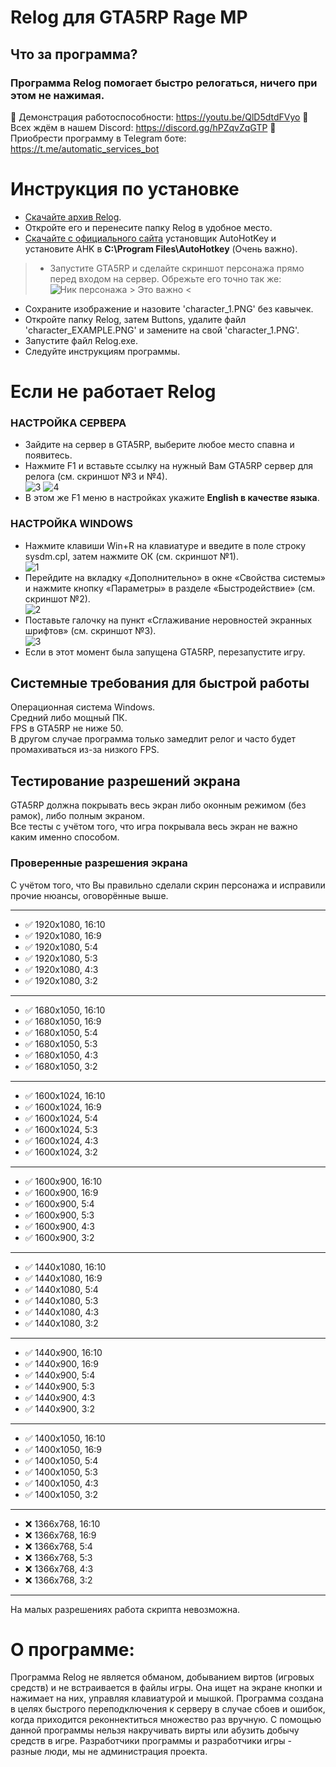 # Relog для GTA5RP Rage MP

## Что за программа?

### Программа Relog помогает быстро релогаться, ничего при этом не нажимая.
💜 Демонстрация работоспособности: https://youtu.be/QlD5dtdFVyo
💜 Всех ждём в нашем Discord: https://discord.gg/hPZqvZqGTP
💜 Приобрести программу в Telegram боте: https://t.me/automatic_services_bot

# Инструкция по установке

* [Скачайте архив Relog](https://github.com/Nukens/Relog_GTA5RP/releases/download/GTA5RP/Relog.v1.3.rar).
* Откройте его и перенесите папку Relog в удобное место.
* [Скачайте с официального сайта](https://www.autohotkey.com/) установщик AutoHotKey и установите AHK в **C:\Program Files\AutoHotkey** (Очень важно).
> * Запустите GTA5RP и сделайте скриншот персонажа прямо перед входом на сервер. Обрежьте его точно так же:  
![Ник персонажа](https://cdn.discordapp.com/attachments/1229842293109035131/1246518327858434120/785be5518d518ccb.PNG?ex=665cae28&is=665b5ca8&hm=53a9abe33a05276c9d7eace40411337affe46350854210aa0a0c24130d3ace1a&) > Это важно <
* Сохраните изображение и назовите 'character_1.PNG' без кавычек.
* Откройте папку Relog, затем Buttons, удалите файл 'character_EXAMPLE.PNG' и замените на свой 'character_1.PNG'.
* Запустите файл Relog.exe.
* Следуйте инструкциям программы.

# Если не работает Relog
### НАСТРОЙКА СЕРВЕРА
* Зайдите на сервер в GTA5RP, выберите любое место спавна и появитесь.
* Нажмите F1 и вставьте ссылку на нужный Вам GTA5RP сервер для релога (см. скриншот №3 и №4).  
![3](https://cdn.discordapp.com/attachments/1229842293109035131/1241381429883965573/image.png?ex=665bca4c&is=665a78cc&hm=fbd5bcafbdea17d37ea8d537d1e8e8df2645831c18a5bea3b35f079e2e97e5c3&)
![4](https://media.discordapp.net/attachments/1229842293109035131/1241381430135754862/image.png?ex=665bca4c&is=665a78cc&hm=9d91152fc695ae7fc8190da97e5635a1dff3571e51f638087ec4e02a29a232ba&=&format=webp&quality=lossless)
* В этом же F1 меню в настройках укажите **English в качестве языка**.

### НАСТРОЙКА WINDOWS
* Нажмите клавиши Win+R на клавиатуре и введите в поле строку sysdm.cpl, затем нажмите ОК (см. скриншот №1).  
![1](https://media.discordapp.net/attachments/1229842293109035131/1241517087458070528/image.png?ex=665c48a3&is=665af723&hm=71be2b495bfb36b7dea032b618adef7df95e1e7d8c9b6512d99482175b6fa85c&=&format=webp&quality=lossless)
* Перейдите на вкладку «Дополнительно» в окне «Свойства системы» и нажмите кнопку «Параметры» в разделе «Быстродействие» (см. скриншот №2).  
![2](https://media.discordapp.net/attachments/1229842293109035131/1241517087717851308/image.png?ex=665c48a3&is=665af723&hm=13c4ca22cc7b84fda032d987f07be2c3692c07c52a1ad529935cbd15bef1509a&=&format=webp&quality=lossless)
* Поставьте галочку на пункт «Сглаживание неровностей экранных шрифтов» (см. скриншот №3).  
![3](https://media.discordapp.net/attachments/1229842293109035131/1241517087977902161/image.png?ex=665c48a4&is=665af724&hm=c3bb70c27e348184090c7273c42aa1dd4db9aa35679aa2a3ded71239776dd0ad&=&format=webp&quality=lossless)
* Если в этот момент была запущена GTA5RP, перезапустите игру.

## Системные требования для быстрой работы
Операционная система Windows.  
Средний либо мощный ПК.  
FPS в GTA5RP не ниже 50.  
В другом случае программа только замедлит релог и часто будет промахиваться из-за низкого FPS.

## Тестирование разрешений экрана
GTA5RP должна покрывать весь экран либо оконным режимом (без рамок), либо полным экраном.  
Все тесты с учётом того, что игра покрывала весь экран не важно каким именно способом.

### Проверенные разрешения экрана
С учётом того, что Вы правильно сделали скрин персонажа и исправили прочие нюансы, оговорённые выше.
___
* ✅ 1920x1080, 16:10
* ✅ 1920x1080, 16:9
* ✅ 1920x1080, 5:4
* ✅ 1920x1080, 5:3
* ✅ 1920x1080, 4:3
* ✅ 1920x1080, 3:2  
____
* ✅ 1680x1050, 16:10
* ✅ 1680x1050, 16:9
* ✅ 1680x1050, 5:4
* ✅ 1680x1050, 5:3
* ✅ 1680x1050, 4:3
* ✅ 1680x1050, 3:2
___
* ✅ 1600x1024, 16:10
* ✅ 1600x1024, 16:9
* ✅ 1600x1024, 5:4
* ✅ 1600x1024, 5:3
* ✅ 1600x1024, 4:3
* ✅ 1600x1024, 3:2
___
* ✅ 1600x900, 16:10
* ✅ 1600x900, 16:9
* ✅ 1600x900, 5:4
* ✅ 1600x900, 5:3
* ✅ 1600x900, 4:3
* ✅ 1600x900, 3:2
___
* ✅ 1440x1080, 16:10
* ✅ 1440x1080, 16:9
* ✅ 1440x1080, 5:4
* ✅ 1440x1080, 5:3
* ✅ 1440x1080, 4:3
* ✅ 1440x1080, 3:2
___
* ✅ 1440x900, 16:10
* ✅ 1440x900, 16:9
* ✅ 1440x900, 5:4
* ✅ 1440x900, 5:3
* ✅ 1440x900, 4:3
* ✅ 1440x900, 3:2
___
* ✅ 1400x1050, 16:10
* ✅ 1400x1050, 16:9
* ✅ 1400x1050, 5:4
* ✅ 1400x1050, 5:3
* ✅ 1400x1050, 4:3
* ✅ 1400x1050, 3:2
___
* ❌ 1366x768, 16:10
* ❌ 1366x768, 16:9
* ❌ 1366x768, 5:4
* ❌ 1366x768, 5:3
* ❌ 1366x768, 4:3
* ❌ 1366x768, 3:2
___

На малых разрешениях работа скрипта невозможна.

# О программе:
Программа Relog не является обманом, добыванием виртов (игровых средств) и не встраивается в файлы игры. Она ищет на экране кнопки и нажимает на них, управляя клавиатурой и
мышкой. Программа создана в целях быстрого переподключения к серверу в случае сбоев и ошибок, когда приходится реконнектиться множество раз вручную. С помощью данной программы
нельзя накручивать вирты или абузить добычу средств в игре. Разработчики программы и разработчики игры - разные люди, мы не администрация проекта.
